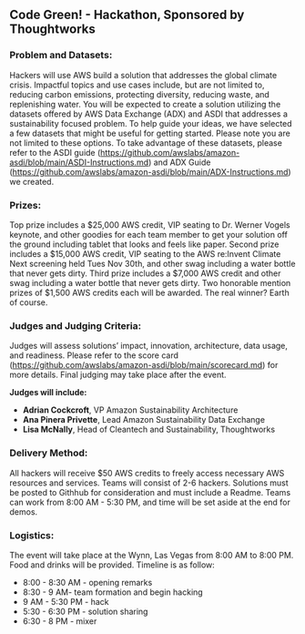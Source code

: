 ## Code Green! - Hackathon, Sponsored by Thoughtworks

### Problem and Datasets:
Hackers will use AWS build a solution that addresses the global climate crisis. Impactful topics and use cases include, but are not limited to, reducing carbon emissions, protecting diversity, reducing waste, and replenishing water.
You will be expected to create a solution utilizing the datasets offered by AWS Data Exchange (ADX) and ASDI that addresses a sustainability focused problem. To help guide your ideas, we have selected a few datasets that might be useful for getting started. Please note you are not limited to these options.
To take advantage of these datasets, please refer to the ASDI guide (https://github.com/awslabs/amazon-asdi/blob/main/ASDI-Instructions.md) and ADX Guide (https://github.com/awslabs/amazon-asdi/blob/main/ADX-Instructions.md) we created.

### Prizes:
Top prize includes a $25,000 AWS credit, VIP seating to Dr. Werner Vogels keynote, and other goodies for each team member to get your solution off the ground including tablet that looks and feels like paper.
Second prize includes a $15,000 AWS credit, VIP seating to the AWS re:Invent Climate Next screening held Tues Nov 30th, and other swag including a water bottle that never gets dirty.
Third prize includes a $7,000 AWS credit and other swag including a water bottle that never gets dirty.
Two honorable mention prizes of $1,500 AWS credits each will be awarded.
The real winner? Earth of course.

### Judges and Judging Criteria:
Judges will assess solutions’ impact, innovation, architecture, data usage, and readiness. Please refer to the score card (https://github.com/awslabs/amazon-asdi/blob/main/scorecard.md) for more details. Final judging may take place after the event. 
 
**Judges will include:**
- **Adrian Cockcroft**, VP Amazon Sustainability Architecture
- **Ana Pinera Privette**, Lead Amazon Sustainability Data Exchange
- **Lisa McNally**, Head of Cleantech and Sustainability, Thoughtworks

### Delivery Method: 
All hackers will receive $50 AWS credits to freely access necessary AWS resources and services. Teams will consist of 2-6 hackers. Solutions must be posted to Githhub for consideration and must include a Readme. 
Teams can work from 8:00 AM - 5:30 PM, and time will be set aside at the end for demos.

### Logistics: 
The event will take place at the Wynn, Las Vegas from 8:00 AM to 8:00 PM. Food and drinks will be provided. Timeline is as follow: 
- 8:00 - 8:30 AM - opening remarks
- 8:30 - 9 AM- team formation and begin hacking
- 9 AM - 5:30 PM - hack
- 5:30 - 6:30 PM - solution sharing
- 6:30 - 8 PM - mixer
